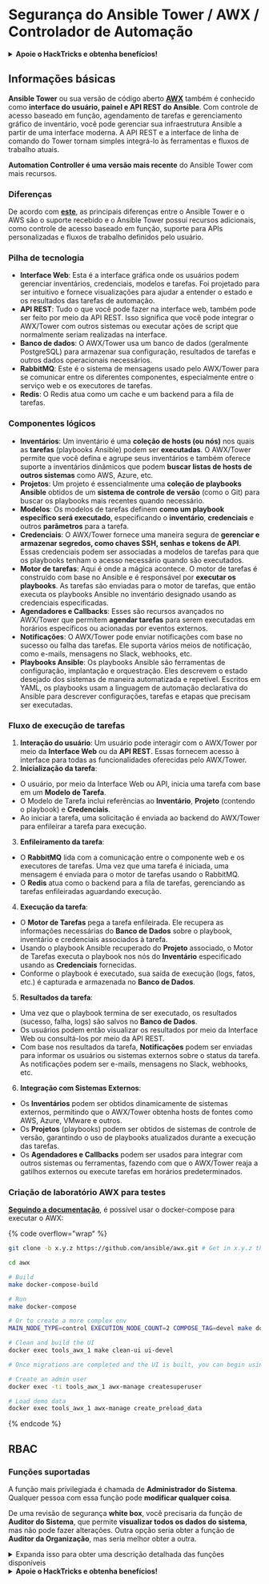 # Segurança do Ansible Tower / AWX / Controlador de Automação

<details>

<summary><strong>Apoie o HackTricks e obtenha benefícios!</strong></summary>

* Se você deseja ver sua **empresa anunciada no HackTricks** ou se deseja acessar a **versão mais recente do PEASS ou baixar o HackTricks em PDF**, verifique os [**PLANOS DE ASSINATURA**](https://github.com/sponsors/carlospolop)!
* Obtenha o [**swag oficial do PEASS & HackTricks**](https://peass.creator-spring.com)
* Descubra [**The PEASS Family**](https://opensea.io/collection/the-peass-family), nossa coleção exclusiva de [**NFTs**](https://opensea.io/collection/the-peass-family)
* **Junte-se ao** 💬 [**grupo Discord**](https://discord.gg/hRep4RUj7f) ou ao [**grupo telegram**](https://t.me/peass) ou **siga-me** no **Twitter** 🐦 [**@carlospolopm**](https://twitter.com/carlospolopm)**.**
* **Compartilhe suas técnicas de hacking enviando PRs para os repositórios do** [**HackTricks**](https://github.com/carlospolop/hacktricks) e [**HackTricks Cloud**](https://github.com/carlospolop/hacktricks-cloud) no GitHub.

</details>

## Informações básicas

**Ansible Tower** ou sua versão de código aberto [**AWX**](https://github.com/ansible/awx) também é conhecido como **interface do usuário, painel e API REST do Ansible**. Com controle de acesso baseado em função, agendamento de tarefas e gerenciamento gráfico de inventário, você pode gerenciar sua infraestrutura Ansible a partir de uma interface moderna. A API REST e a interface de linha de comando do Tower tornam simples integrá-lo às ferramentas e fluxos de trabalho atuais.

**Automation Controller é uma versão mais recente** do Ansible Tower com mais recursos.

### Diferenças

De acordo com [**este**](https://blog.devops.dev/ansible-tower-vs-awx-under-the-hood-65cfec78db00), as principais diferenças entre o Ansible Tower e o AWS são o suporte recebido e o Ansible Tower possui recursos adicionais, como controle de acesso baseado em função, suporte para APIs personalizadas e fluxos de trabalho definidos pelo usuário.

### Pilha de tecnologia

* **Interface Web**: Esta é a interface gráfica onde os usuários podem gerenciar inventários, credenciais, modelos e tarefas. Foi projetado para ser intuitivo e fornece visualizações para ajudar a entender o estado e os resultados das tarefas de automação.
* **API REST**: Tudo o que você pode fazer na interface web, também pode ser feito por meio da API REST. Isso significa que você pode integrar o AWX/Tower com outros sistemas ou executar ações de script que normalmente seriam realizadas na interface.
* **Banco de dados**: O AWX/Tower usa um banco de dados (geralmente PostgreSQL) para armazenar sua configuração, resultados de tarefas e outros dados operacionais necessários.
* **RabbitMQ**: Este é o sistema de mensagens usado pelo AWX/Tower para se comunicar entre os diferentes componentes, especialmente entre o serviço web e os executores de tarefas.
* **Redis**: O Redis atua como um cache e um backend para a fila de tarefas.

### Componentes lógicos

* **Inventários**: Um inventário é uma **coleção de hosts (ou nós)** nos quais as **tarefas** (playbooks Ansible) podem ser **executadas**. O AWX/Tower permite que você defina e agrupe seus inventários e também oferece suporte a inventários dinâmicos que podem **buscar listas de hosts de outros sistemas** como AWS, Azure, etc.
* **Projetos**: Um projeto é essencialmente uma **coleção de playbooks Ansible** obtidos de um **sistema de controle de versão** (como o Git) para buscar os playbooks mais recentes quando necessário.
* **Modelos**: Os modelos de tarefas definem **como um playbook específico será executado**, especificando o **inventário**, **credenciais** e outros **parâmetros** para a tarefa.
* **Credenciais**: O AWX/Tower fornece uma maneira segura de **gerenciar e armazenar segredos, como chaves SSH, senhas e tokens de API**. Essas credenciais podem ser associadas a modelos de tarefas para que os playbooks tenham o acesso necessário quando são executados.
* **Motor de tarefas**: Aqui é onde a mágica acontece. O motor de tarefas é construído com base no Ansible e é responsável por **executar os playbooks**. As tarefas são enviadas para o motor de tarefas, que então executa os playbooks Ansible no inventário designado usando as credenciais especificadas.
* **Agendadores e Callbacks**: Esses são recursos avançados no AWX/Tower que permitem **agendar tarefas** para serem executadas em horários específicos ou acionadas por eventos externos.
* **Notificações**: O AWX/Tower pode enviar notificações com base no sucesso ou falha das tarefas. Ele suporta vários meios de notificação, como e-mails, mensagens no Slack, webhooks, etc.
* **Playbooks Ansible**: Os playbooks Ansible são ferramentas de configuração, implantação e orquestração. Eles descrevem o estado desejado dos sistemas de maneira automatizada e repetível. Escritos em YAML, os playbooks usam a linguagem de automação declarativa do Ansible para descrever configurações, tarefas e etapas que precisam ser executadas.

### Fluxo de execução de tarefas

1. **Interação do usuário**: Um usuário pode interagir com o AWX/Tower por meio da **Interface Web** ou da **API REST**. Essas fornecem acesso à interface para todas as funcionalidades oferecidas pelo AWX/Tower.
2. **Inicialização da tarefa**:
* O usuário, por meio da Interface Web ou API, inicia uma tarefa com base em um **Modelo de Tarefa**.
* O Modelo de Tarefa inclui referências ao **Inventário**, **Projeto** (contendo o playbook) e **Credenciais**.
* Ao iniciar a tarefa, uma solicitação é enviada ao backend do AWX/Tower para enfileirar a tarefa para execução.
3. **Enfileiramento da tarefa**:
* O **RabbitMQ** lida com a comunicação entre o componente web e os executores de tarefas. Uma vez que uma tarefa é iniciada, uma mensagem é enviada para o motor de tarefas usando o RabbitMQ.
* O **Redis** atua como o backend para a fila de tarefas, gerenciando as tarefas enfileiradas aguardando execução.
4. **Execução da tarefa**:
* O **Motor de Tarefas** pega a tarefa enfileirada. Ele recupera as informações necessárias do **Banco de Dados** sobre o playbook, inventário e credenciais associados à tarefa.
* Usando o playbook Ansible recuperado do **Projeto** associado, o Motor de Tarefas executa o playbook nos nós do **Inventário** especificado usando as **Credenciais** fornecidas.
* Conforme o playbook é executado, sua saída de execução (logs, fatos, etc.) é capturada e armazenada no **Banco de Dados**.
5. **Resultados da tarefa**:
* Uma vez que o playbook termina de ser executado, os resultados (sucesso, falha, logs) são salvos no **Banco de Dados**.
* Os usuários podem então visualizar os resultados por meio da Interface Web ou consultá-los por meio da API REST.
* Com base nos resultados da tarefa, **Notificações** podem ser enviadas para informar os usuários ou sistemas externos sobre o status da tarefa. As notificações podem ser e-mails, mensagens no Slack, webhooks, etc.
6. **Integração com Sistemas Externos**:
* Os **Inventários** podem ser obtidos dinamicamente de sistemas externos, permitindo que o AWX/Tower obtenha hosts de fontes como AWS, Azure, VMware e outros.
* Os **Projetos** (playbooks) podem ser obtidos de sistemas de controle de versão, garantindo o uso de playbooks atualizados durante a execução das tarefas.
* Os **Agendadores e Callbacks** podem ser usados para integrar com outros sistemas ou ferramentas, fazendo com que o AWX/Tower reaja a gatilhos externos ou execute tarefas em horários predeterminados.
### Criação de laboratório AWX para testes

[**Seguindo a documentação**](https://github.com/ansible/awx/blob/devel/tools/docker-compose/README.md), é possível usar o docker-compose para executar o AWX:

{% code overflow="wrap" %}
```bash
git clone -b x.y.z https://github.com/ansible/awx.git # Get in x.y.z the latest release version

cd awx

# Build
make docker-compose-build

# Run
make docker-compose

# Or to create a more complex env
MAIN_NODE_TYPE=control EXECUTION_NODE_COUNT=2 COMPOSE_TAG=devel make docker-compose

# Clean and build the UI
docker exec tools_awx_1 make clean-ui ui-devel

# Once migrations are completed and the UI is built, you can begin using AWX. The UI can be reached in your browser at https://localhost:8043/#/home, and the API can be found at https://localhost:8043/api/v2.

# Create an admin user
docker exec -ti tools_awx_1 awx-manage createsuperuser

# Load demo data
docker exec tools_awx_1 awx-manage create_preload_data
```
{% endcode %}

## RBAC

### Funções suportadas

A função mais privilegiada é chamada de **Administrador do Sistema**. Qualquer pessoa com essa função pode **modificar qualquer coisa**.

De uma revisão de segurança **white box**, você precisaria da função de **Auditor do Sistema**, que permite **visualizar todos os dados do sistema**, mas não pode fazer alterações. Outra opção seria obter a função de **Auditor da Organização**, mas seria melhor obter a outra.

<details>

<summary>Expanda isso para obter uma descrição detalhada das funções disponíveis</summary>

1. **Administrador do Sistema**:
* Esta é a função de superusuário com permissões para acessar e modificar qualquer recurso no sistema.
* Eles podem gerenciar todas as organizações, equipes, projetos, inventários, modelos de trabalho, etc.
2. **Auditor do Sistema**:
* Usuários com essa função podem visualizar todos os dados do sistema, mas não podem fazer alterações.
* Essa função é projetada para conformidade e supervisão.
3. **Funções da Organização**:
* **Admin**: Controle total sobre os recursos da organização.
* **Auditor**: Acesso somente leitura aos recursos da organização.
* **Membro**: Associação básica em uma organização sem permissões específicas.
* **Executar**: Pode executar modelos de trabalho dentro da organização.
* **Ler**: Pode visualizar os recursos da organização.
4. **Funções do Projeto**:
* **Admin**: Pode gerenciar e modificar o projeto.
* **Usar**: Pode usar o projeto em um modelo de trabalho.
* **Atualizar**: Pode atualizar o projeto usando SCM (controle de origem).
5. **Funções do Inventário**:
* **Admin**: Pode gerenciar e modificar o inventário.
* **Ad Hoc**: Pode executar comandos ad hoc no inventário.
* **Atualizar**: Pode atualizar a origem do inventário.
* **Usar**: Pode usar o inventário em um modelo de trabalho.
* **Ler**: Acesso somente leitura.
6. **Funções do Modelo de Trabalho**:
* **Admin**: Pode gerenciar e modificar o modelo de trabalho.
* **Executar**: Pode executar o trabalho.
* **Ler**: Acesso somente leitura.
7. **Funções de Credencial**:
* **Admin**: Pode gerenciar e modificar as credenciais.
* **Usar**: Pode usar as credenciais em modelos de trabalho ou outros recursos relevantes.
* **Ler**: Acesso somente leitura.
8. **Funções da Equipe**:
* **Membro**: Parte da equipe, mas sem permissões específicas.
* **Admin**: Pode gerenciar os membros da equipe e os recursos associados.
9. **Funções do Fluxo de Trabalho**:
* **Admin**: Pode gerenciar e modificar o fluxo de trabalho.
* **Executar**: Pode executar o fluxo de trabalho.
* **Ler**: Acesso somente leitura.

</details>

<details>

<summary><strong>Apoie o HackTricks e obtenha benefícios!</strong></summary>

* Se você quiser ver sua **empresa anunciada no HackTricks** ou se quiser acessar a **última versão do PEASS ou baixar o HackTricks em PDF**, verifique os [**PLANOS DE ASSINATURA**](https://github.com/sponsors/carlospolop)!
* Obtenha o [**swag oficial do PEASS & HackTricks**](https://peass.creator-spring.com)
* Descubra [**The PEASS Family**](https://opensea.io/collection/the-peass-family), nossa coleção exclusiva de [**NFTs**](https://opensea.io/collection/the-peass-family)
* **Junte-se ao** 💬 [**grupo Discord**](https://discord.gg/hRep4RUj7f) ou ao [**grupo telegram**](https://t.me/peass) ou **siga-me** no **Twitter** 🐦 [**@carlospolopm**](https://twitter.com/carlospolopm)**.**
* **Compartilhe seus truques de hacking enviando PRs para os** [**HackTricks**](https://github.com/carlospolop/hacktricks) e [**HackTricks Cloud**](https://github.com/carlospolop/hacktricks-cloud) github repos.

</details>

